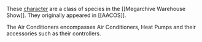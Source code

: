 These [character](Characters) are a class of species in the [[Megarchive Warehouse Show]]. They originally appeared in [[AACOS]].

The Air Conditioners encompasses Air Conditioners, Heat Pumps and their accessories such as their controllers.